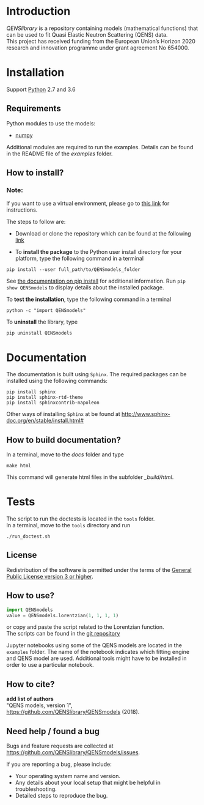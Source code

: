 # Introduction

*QENSlibrary* is a repository containing models (mathematical functions) that
can be used to fit Quasi Elastic Neutron Scattering (QENS) data.  
This project has received funding from the European Union’s Horizon
2020 research and innovation programme under grant agreement No 654000.

# Installation
Support [Python](https://www.python.org/downloads/) 2.7 and 3.6

## Requirements

Python modules to use the models:
- [numpy](http://www.numpy.org/)  

Additional modules are required to run the examples. Details can be
found in the README file of the *examples* folder.

## How to install?

### Note: 
If you want to use a virtual environment, please go to [this link](https://conda.io/docs/user-guide/getting-started.html)
for instructions. 

The steps to follow are:  
- Download or clone the repository which can be found at the following [link](https://github.com/QENSlibrary/QENSmodels)

- To **install the package** to the Python user install directory for your platform, type the following
command in a terminal  
```
pip install --user full_path/to/QENSmodels_folder
```
See [the documentation on pip install](https://pip.pypa.io/en/stable/reference/pip_install/#editable-installs) for additional information. Run `pip show QENSmodels` to display details about the installed package.

To **test the installation**, type the following command in a terminal

```
python -c "import QENSmodels"
```

To **uninstall** the library, type

```
pip uninstall QENSmodels
```

# Documentation
The documentation is built using `Sphinx`. The required packages can be
installed using the following commands:

```
pip install sphinx
pip install sphinx-rtd-theme
pip install sphinxcontrib-napoleon
```

Other ways of installing `Sphinx` at be found at
http://www.sphinx-doc.org/en/stable/install.html#


## How to build documentation?

In a terminal, move to the *docs* folder and type

   `make html`

This command will generate html files in the subfolder *_build/html*.

# Tests
The script to run the doctests is located in the `tools` folder.  
In a terminal, move to the `tools` directory and run
```
./run_doctest.sh
```

## License

Redistribution of the software is permitted under the terms of the 
[General Public License version 3 or higher](https://www.gnu.org/licenses/gpl-3.0.en.html).

## How to use?

```python
import QENSmodels
value = QENSmodels.lorentzian(1, 1, 1, 1)

```
or copy and paste the script related to the Lorentzian function.  
The scripts can be found in the 
[git repository](https://github.com/QENSlibrary/QENSmodels)

Jupyter notebooks using some of the QENS models are located in the `examples` 
folder. The name of the notebook indicates which fitting engine and QENS model 
are used. Additional tools might have to be installed in order to use a 
particular notebook.

## How to cite?

**add list of authors**<br>
"QENS models, version 1",<br>
https://github.com/QENSlibrary/QENSmodels (2018).

## Need help / found a bug

Bugs and feature requests are collected at 
https://github.com/QENSlibrary/QENSmodels/issues.

If you are reporting a bug, please include:

- Your operating system name and version.
- Any details about your local setup that might be helpful in troubleshooting.
- Detailed steps to reproduce the bug.
